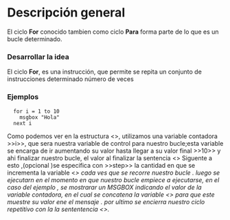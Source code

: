 # Descripción general
El ciclo  **For** conocido tambien como ciclo **Para** forma parte de lo que es un bucle determinado.

### Desarrollar la idea
El ciclo **For**, es una instrucción, que permite se repita un conjunto de instrucciones determinado número de veces 


### Ejemplos

```
  for i = 1 to 10
    msgbox "Hola"
  next i
```
Como podemos  ver en la estructura <<FOR>>, utilizamos una variable contadora >>i>>, que sera nuestra variable  de control
  para nuestro bucle;esta variable se encarga de ir aumentando su valor hasta llegar a su valor final >>10>>
y ahi finalizar nuestro bucle, el valor al finalizar la sentencia <<to>>
  Siguente a esto ,(opcional )se especifica con >>step>> la cantidad en que se incrementa la variable <<i>> cada ves que se recorre nuestro bucle .
  luego se ejecutarn en el momento en que nuestro bucle empiece a ejecutarse, en el caso del ejemplo , se mostrarar un MSGBOX indicando el valor de la variable 
  contadora, en el cual se concatena la variable <<i>> para que este muestre su valor ene el mensaje . por ultimo se encierra nuestro ciclo repetitivo con la 
  la sententencia <<next>>.
